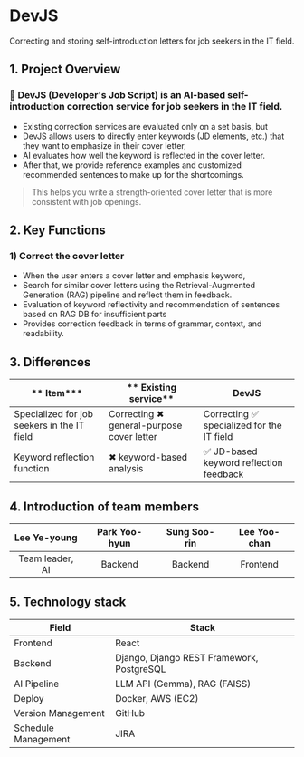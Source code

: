 # DevJS
Correcting and storing self-introduction letters for job seekers in the IT field.

## 1. Project Overview

### 📌 DevJS (Developer's Job Script) is an AI-based self-introduction correction service for job seekers in the IT field.
- Existing correction services are evaluated only on a set basis, but
- DevJS allows users to directly enter keywords (JD elements, etc.) that they want to emphasize in their cover letter,
- AI evaluates how well the keyword is reflected in the cover letter.
- After that, we provide reference examples and customized recommended sentences to make up for the shortcomings.

> This helps you write a strength-oriented cover letter that is more consistent with job openings.

## 2. Key Functions

### 1) Correct the cover letter
- When the user enters a cover letter and emphasis keyword,
- Search for similar cover letters using the Retrieval-Augmented Generation (RAG) pipeline and reflect them in feedback.
- Evaluation of keyword reflectivity and recommendation of sentences based on RAG DB for insufficient parts
- Provides correction feedback in terms of grammar, context, and readability.

## 3. Differences

| ** Item*** | ** Existing service** | **DevJS** |
| --- | --- | --- |
| Specialized for job seekers in the IT field | Correcting ✖ general-purpose cover letter | Correcting ✅ specialized for the IT field |
| Keyword reflection function | ✖ keyword-based analysis | ✅ JD-based keyword reflection feedback |

## 4. Introduction of team members

| Lee Ye-young | Park Yoo-hyun | Sung Soo-rin | Lee Yoo-chan |
|:--:|:--:|:--:|:--:|
| Team leader, AI | Backend | Backend | Frontend |

## 5. Technology stack

| **Field** | **Stack** |
| --- | --- |
| Frontend | React |
| Backend | Django, Django REST Framework, PostgreSQL |
| AI Pipeline| LLM API (Gemma), RAG (FAISS) |
| Deploy | Docker, AWS (EC2) |
| Version Management | GitHub |
| Schedule Management  | JIRA | 
